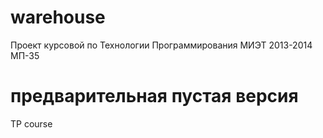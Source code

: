 warehouse
=========
Проект курсовой по Технологии Программирования
МИЭТ 2013-2014 МП-35

предварительная пустая версия
=========

TP course
